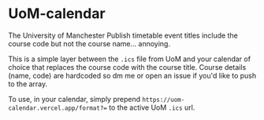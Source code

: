 # UoM-calendar
The University of Manchester Publish timetable event titles include the course code but not the course name... annoying.

This is a simple layer between the `.ics` file from UoM and your calendar of choice that replaces the course code with the course title. Course details (name, code) are hardcoded so dm me or open an issue if you'd like to push to the array.

To use, in your calendar, simply prepend `https://uom-calendar.vercel.app/format?=` to the active UoM `.ics` url.
